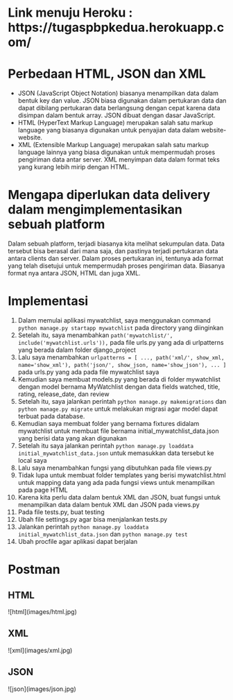 <h1>Link menuju Heroku : https://tugaspbpkedua.herokuapp.com/ </h1>

<h1> Perbedaan HTML, JSON dan XML </h1>

- JSON (JavaScript Object Notation) biasanya menampilkan data dalam bentuk key dan value. JSON biasa digunakan dalam pertukaran data dan dapat dibilang pertukaran data berlangsung dengan cepat karena data disimpan dalam bentuk array. JSON dibuat dengan dasar JavaScript.
- HTML (HyperText Markup Language) merupakan salah satu markup language yang biasanya digunakan untuk penyajian data dalam website-website.
- XML (Extensible Markup Language) merupakan salah satu markup language lainnya yang biasa digunakan untuk mempermudah proses pengiriman data antar server. XML menyimpan data dalam format teks yang kurang lebih mirip dengan HTML.

<h1> Mengapa diperlukan data delivery dalam mengimplementasikan sebuah platform </h1>

Dalam sebuah platform, terjadi biasanya kita melihat sekumpulan data. Data tersebut bisa berasal dari mana saja, dan pastinya terjadi pertukaran data antara clients dan server. Dalam proses pertukaran ini, tentunya ada format yang telah disetujui untuk mempermudah proses pengiriman data. Biasanya format nya antara JSON, HTML dan juga XML.

<h1> Implementasi </h1>

1. Dalam memulai aplikasi mywatchlist, saya menggunakan command `python manage.py startapp mywatchlist` pada directory yang diinginkan
2. Setelah itu, saya menambahkan `path('mywatchlist/', include('mywatchlist.urls')),` pada file urls.py yang ada di urlpatterns yang berada dalam folder django_project
3. Lalu saya menambahkan `urlpatterns = [ ..., path('xml/', show_xml, name='show_xml'), path('json/', show_json, name='show_json'), ... ]` pada urls.py yang ada pada file mywatchlist saya
4. Kemudian saya membuat models.py yang berada di folder mywatchlist dengan model bernama MyWatchlist dengan data fields watched, title, rating, release_date, dan review
5. Setelah itu, saya jalankan perintah `python manage.py makemigrations` dan `python manage.py migrate` untuk melakukan migrasi agar model dapat terbuat pada database.
6. Kemudian saya membuat folder yang bernama fixtures didalam mywatchlist untuk membuat file bernama initial_mywatchlist_data.json yang berisi data yang akan digunakan
7. Setelah itu saya jalankan perintah `python manage.py loaddata initial_mywatchlist_data.json` untuk memasukkan data tersebut ke local saya
8. Lalu saya menambahkan fungsi yang dibutuhkan pada file views.py
9. Tidak lupa untuk membuat folder templates yang berisi mywatchlist.html untuk mapping data yang ada pada fungsi views untuk menampilkan pada page HTML
10. Karena kita perlu data dalam bentuk XML dan JSON, buat fungsi untuk menampilkan data dalam bentuk XML dan JSON pada views.py
11. Pada file tests.py, buat testing
12. Ubah file settings.py agar bisa menjalankan tests.py
13. Jalankan perintah `python manage.py loaddata initial_mywatchlist_data.json` dan `python manage.py test`
14. Ubah procfile agar aplikasi dapat berjalan

<h1> Postman </h1>

<h2> HTML </h2>
![html](images/html.jpg)

<h2> XML </h2>
![xml](images/xml.jpg)

<h2> JSON </h2>
![json](images/json.jpg)

